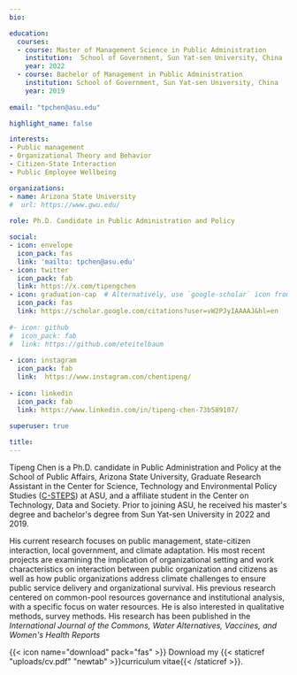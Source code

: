 ```yaml
---
bio: 

education:
  courses:
  - course: Master of Management Science in Public Administration 
    institution:  School of Government, Sun Yat-sen University, China
    year: 2022
  - course: Bachelor of Management in Public Administration
    institution: School of Government, Sun Yat-sen University, China
    year: 2019
    
email: "tpchen@asu.edu"

highlight_name: false

interests:
- Public management
- Organizational Theory and Behavior
- Citizen-State Interaction
- Public Employee Wellbeing

organizations:
- name: Arizona State University
#  url: https://www.gwu.edu/
  
role: Ph.D. Candidate in Public Administration and Policy  

social:
- icon: envelope
  icon_pack: fas
  link: 'mailto: tpchen@asu.edu'
- icon: twitter
  icon_pack: fab
  link: https://x.com/tipengchen
- icon: graduation-cap  # Alternatively, use `google-scholar` icon from `ai` icon pack
  icon_pack: fas
  link: https://scholar.google.com/citations?user=vW2PJyIAAAAJ&hl=en
  
#- icon: github
#  icon_pack: fab
#  link: https://github.com/eteitelbaum
  
- icon: instagram
  icon_pack: fab
  link:  https://www.instagram.com/chentipeng/
  
- icon: linkedin
  icon_pack: fab
  link: https://www.linkedin.com/in/tipeng-chen-73b589107/
  
superuser: true

title: 
---
```



Tipeng Chen is a Ph.D. candidate in Public Administration and Policy at the School of Public Affairs, Arizona State University, Graduate Research Assistant in the Center for Science, Technology and Environmental Policy Studies ([C-STEPS](https://csteps.asu.edu/)) at ASU, and a affiliate student in the Center on Technology, Data and Society. Prior to joining ASU, he received his master's degree and bachelor's degree from Sun Yat-sen University in 2022 and 2019.

His current research focuses on public management, state-citizen interaction, local government, and climate adaptation. His most recent projects are examining the implication of organizational setting and work characteristics on interaction between public organization and citizens as well as how public organizations address climate challenges to ensure public service delivery and organizational survival. His previous research centered on common-pool resources governance and institutional analysis, with a specific focus on water resources. He is also interested in qualitative methods, survey methods. His research has been published in the *International Journal of the Commons, Water Alternatives, Vaccines, and Women's Health Reports*

{{< icon name="download" pack="fas" >}} Download my {{< staticref "uploads/cv.pdf" "newtab" >}}curriculum vitae{{< /staticref >}}.
